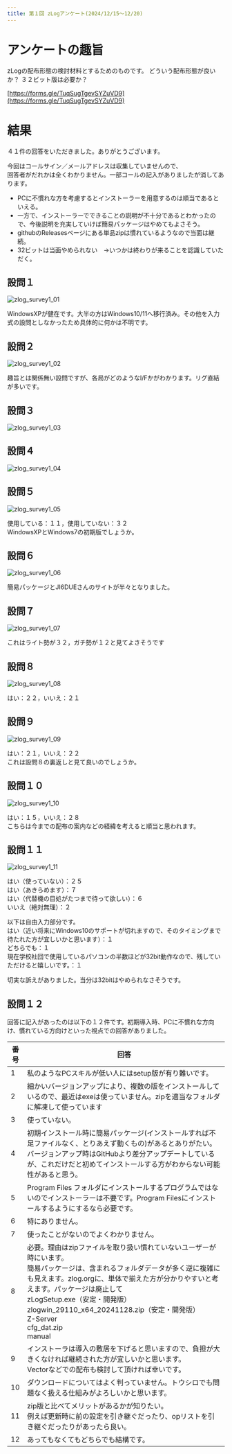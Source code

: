 ```yaml
---
title: 第１回 zLogアンケート(2024/12/15～12/20)
---
```


# アンケートの趣旨

zLogの配布形態の検討材料とするためのものです。
どういう配布形態が良いか？
３２ビット版は必要か？

[https://forms.gle/TuqSugTgevSYZuVD9](https://forms.gle/TuqSugTgevSYZuVD9)

# 結果

４１件の回答をいただきました。ありがとうございます。
  
今回はコールサイン／メールアドレスは収集していませんので、  
回答者がだれかは全くわかりません。一部コールの記入がありましたが消してあります。  
  
* PCに不慣れな方を考慮するとインストーラーを用意するのは順当であるといえる。  
* 一方で、インストーラーでできることの説明が不十分であるとわかったので、今後説明を充実していけば簡易パッケージはやめてもよさそう。
* githubのReleasesページにある単品zipは慣れているようなので当面は継続。
* 32ビットは当面やめられない　→いつかは終わりが来ることを認識していただく。  

## 設問１

![zlog_survey1_01](https://github.com/user-attachments/assets/3efbf10c-501a-4695-a5db-9e64512a047a)

WindowsXPが健在です。大半の方はWindows10/11へ移行済み。その他を入力式の設問としなかったため具体的に何かは不明です。  

## 設問２

![zlog_survey1_02](https://github.com/user-attachments/assets/6c3defdc-6b49-4d65-9656-396b1177e426)

趣旨とは関係無い設問ですが、各局がどのようなI/Fかがわかります。リグ直結が多いです。  

## 設問３

![zlog_survey1_03](https://github.com/user-attachments/assets/d999ce74-2f75-40b5-90e5-4ab5499943d1)

## 設問４

![zlog_survey1_04](https://github.com/user-attachments/assets/d224c4e9-d6a8-44e5-8f2a-ae51b91612a7)

## 設問５

![zlog_survey1_05](https://github.com/user-attachments/assets/c88674ad-31c9-4a15-ab9e-18d71699992a)

使用している：１１，使用していない：３２  
WindowsXPとWindows7の初期版でしょうか。  

## 設問６

![zlog_survey1_06](https://github.com/user-attachments/assets/3aeba561-5a08-4cb5-952b-15711ecb9d18)

簡易パッケージとJI6DUEさんのサイトが半々となりました。  

## 設問７

![zlog_survey1_07](https://github.com/user-attachments/assets/08327f94-0ca9-4fa3-9a9f-ad1057f12e5e)

これはライト勢が３２，ガチ勢が１２と見てよさそうです  

## 設問８

![zlog_survey1_08](https://github.com/user-attachments/assets/31c4be0a-f71d-4423-a91c-bf44d351f3bd)

はい：２２，いいえ：２１  

## 設問９

![zlog_survey1_09](https://github.com/user-attachments/assets/a79069f7-7ee6-4e85-9e77-fb07d0d4c65b)

はい：２１，いいえ：２２  
これは設問８の裏返しと見て良いのでしょうか。  

## 設問１０

![zlog_survey1_10](https://github.com/user-attachments/assets/7f2eeba0-5995-4765-a6ff-2c1a5718e31e)

はい：１５，いいえ：２８  
こちらは今までの配布の案内などの経緯を考えると順当と思われます。

## 設問１１

![zlog_survey1_11](https://github.com/user-attachments/assets/a8611124-66b2-415f-a692-f4baa91d59e6)

はい（使っていない）：２５  
はい（あきらめます）：７  
はい（代替機の目処がたつまで待って欲しい）：６  
いいえ（絶対無理）：２  
  
以下は自由入力部分です。  
はい（近い将来にWindows10のサポートが切れますので、そのタイミングまで待たれた方が宜しいかと思います）：１  
どちらでも：１  
現在学校社団で使用しているパソコンの半数ほどが32bit動作なので、残していただけると嬉しいです。：１  

切実な訴えがありました。当分は32bitはやめられなさそうです。  

## 設問１２

回答に記入があったのは以下の１２件です。初期導入時、PCに不慣れな方向け、慣れている方向けといった視点での回答がありました。  

|番号|回答|
| --- | --- |
|1|私のようなPCスキルが低い人にはsetup版が有り難いです。|
|2|細かいバージョンアップにより、複数の版をインストールしているので、最近はexeは使っていません。zipを適当なフォルダに解凍して使っています|
|3|使っていない。|
|4|初期インストール時に簡易パッケージ(インストールすれば不足ファイルなく、とりあえず動くもの)があるとありがたい。バージョンアップ時はGitHubより差分アップデートしているが、これだけだと初めてインストールする方がわからない可能性があると思う。|
|5|Program Files フォルダにインストールするプログラムではないのでインストーラーは不要です。Program Filesにインストールするようにするなら必要です。|
|6|特にありません。|
|7|使ったことがないのでよくわかりません。|
|8|必要。理由はzipファイルを取り扱い慣れていないユーザーが時にいます。<br>簡易パッケージは、含まれるフォルダデータが多く逆に複雑にも見えます。zlog.orgに、単体で揃えた方が分かりやすいと考えます。パッケージは廃止して<br>zLogSetup.exe（安定・開発版）<br>zlogwin_29110_x64_20241128.zip（安定・開発版）<br>Z-Server<br>cfg_dat.zip<br>manual<br>|
|9|インストーラは導入の敷居を下げると思いますので、負担が大きくなければ継続された方が宜しいかと思います。<br>Vectorなどでの配布も検討して頂ければ幸いです。|
|10|ダウンロードについてはよく判っていません。トウシロでも問題なく扱える仕組みがよろしいかと思います。|
|11|zip版と比べてメリットがあるかが知りたい。<br>例えば更新時に前の設定を引き継ぐだったり、opリストを引き継ぐだったりがあったら良い。|
|12|あってもなくてもどちらでも結構です。|

